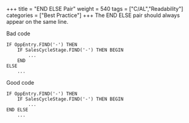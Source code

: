 +++
title = "END ELSE Pair"
weight = 540
tags = ["C/AL","Readability"]
categories = ["Best Practice"]
+++
The END ELSE pair should always appear on the same line.

Bad code

```al
IF OppEntry.FIND('-') THEN
    IF SalesCycleStage.FIND('-') THEN BEGIN
        ...
    END
ELSE
    ...
```

Good code

```al
IF OppEntry.FIND('-') THEN
    IF SalesCycleStage.FIND('-') THEN BEGIN
        ...
END ELSE
    ...
```
